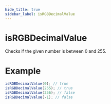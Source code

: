 ```yaml
---
hide_title: true
sidebar_label: isRGBDecimalValue
---
```


# isRGBDecimalValue

Checks if the given number is between 0 and 255.

# Example

```typescript
isRGBDecimalValue(0); // true
isRGBDecimalValue(255); // true
isRGBDecimalValue(256); // false
isRGBDecimalValue(-1); // false
```
